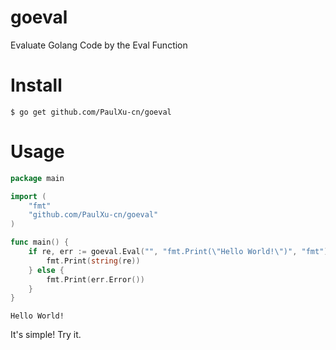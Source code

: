 # goeval

Evaluate Golang Code by the Eval Function

# Install

```shell script
$ go get github.com/PaulXu-cn/goeval
```

# Usage

```go
package main

import (
    "fmt"
    "github.com/PaulXu-cn/goeval"
)

func main() {
    if re, err := goeval.Eval("", "fmt.Print(\"Hello World!\")", "fmt"); nil == err {
        fmt.Print(string(re))
    } else {
        fmt.Print(err.Error())
    }
}
```

```
Hello World!
```

It's simple! Try it.